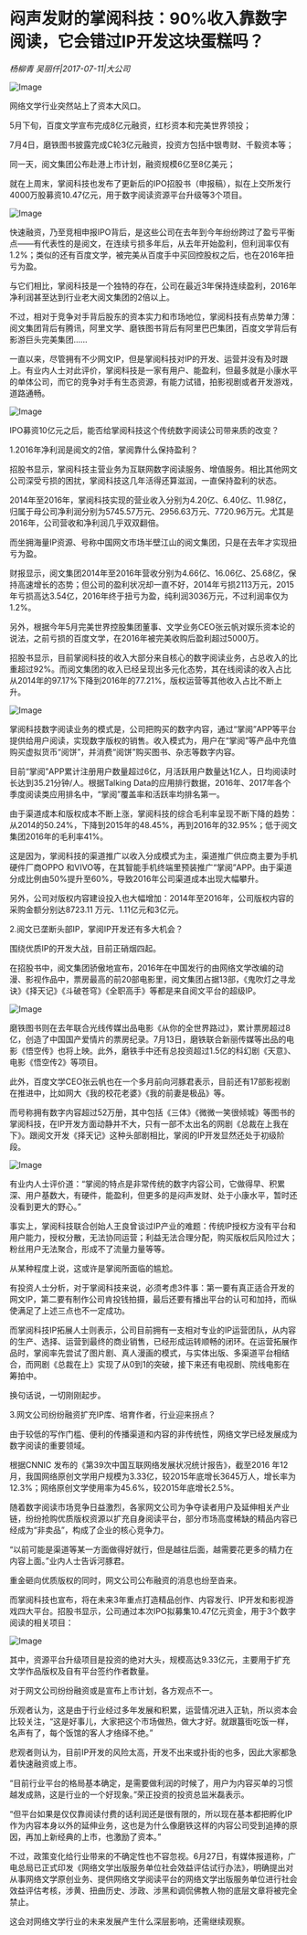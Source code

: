 # 闷声发财的掌阅科技：90%收入靠数字阅读，它会错过IP开发这块蛋糕吗？

*杨柳青 吴丽仟|2017-07-11|大公司*

![Image](http://static.ylzbl.com/uploads/ueditor/php/upload/image/20170712/1499840007941621.jpeg)

网络文学行业突然站上了资本大风口。

5月下旬，百度文学宣布完成8亿元融资，红杉资本和完美世界领投；

7月4日，磨铁图书披露完成C轮3亿元融资，投资方包括中银粤财、千毅资本等；

同一天，阅文集团公布赴港上市计划，融资规模6亿至8亿美元；

就在上周末，掌阅科技也发布了更新后的IPO招股书（申报稿），拟在上交所发行4000万股募资10.47亿元，用于数字阅读资源平台升级等3个项目。

![Image](http://p9.pstatp.com/large/2ec000048d5175d2fd2a)

快速融资，乃至竞相申报IPO背后，是这些公司在去年到今年纷纷跨过了盈亏平衡点——有代表性的是阅文，在连续亏损多年后，从去年开始盈利，但利润率仅有1.2%；类似的还有百度文学，被完美从百度手中买回控股权之后，也在2016年扭亏为盈。

与它们相比，掌阅科技是一个独特的存在，公司在最近3年保持连续盈利，2016年净利润甚至达到行业老大阅文集团的2倍以上。

不过，相对于竞争对手背后股东的资本实力和市场地位，掌阅科技有点势单力薄：阅文集团背后有腾讯，阿里文学、磨铁图书背后有阿里巴巴集团，百度文学背后有影游巨头完美集团……

一直以来，尽管拥有不少网文IP，但是掌阅科技对IP的开发、运营并没有及时跟上。有业内人士对此评价，掌阅科技是一家有用户、能盈利，但最多就是小康水平的单体公司，而它的竞争对手有生态资源，有能力试错，拍影视剧或者开发游戏，道路通畅。

![Image](http://p1.pstatp.com/large/2ec000048d50fd9c1462)

IPO募资10亿元之后，能否给掌阅科技这个传统数字阅读公司带来质的改变？

1.2016年净利润是阅文的2倍，掌阅靠什么保持盈利？

招股书显示，掌阅科技主营业务为互联网数字阅读服务、增值服务。相比其他网文公司深受亏损的困扰，掌阅科技这几年活得还算滋润，一直保持盈利的状态。

2014年至2016年，掌阅科技实现的营业收入分别为4.20亿、6.40亿、11.98亿，归属于母公司净利润分别为5745.57万元、2956.63万元、7720.96万元。尤其是2016年，公司营收和净利润几乎双双翻倍。

而坐拥海量IP资源、号称中国网文市场半壁江山的阅文集团，只是在去年才实现扭亏为盈。

财报显示，阅文集团2014年至2016年营收分别为4.66亿、16.06亿、25.68亿，保持高速增长的态势；但公司的盈利状况却一直不好，2014年亏损2113万元，2015年亏损高达3.54亿，2016年终于扭亏为盈，纯利润3036万元，不过利润率仅为1.2%。

另外，根据今年5月完美世界控股集团董事、文学业务CEO张云帆对娱乐资本论的说法，之前亏损的百度文学，在2016年被完美收购后盈利超过5000万。

招股书显示，目前掌阅科技的收入大部分来自核心的数字阅读业务，占总收入的比重超过92%。而阅文集团的收入已经呈现出多元化态势，其在线阅读的收入占比从2014年的97.17%下降到2016年的77.21%，版权运营等其他收入占比不断上升。

![Image](http://p3.pstatp.com/large/2ebe0001c0b4a3b0c819)

掌阅科技数字阅读业务的模式是，公司把购买的数字内容，通过“掌阅”APP等平台提供给用户阅读，实现数字版权的销售。收入模式为，用户在“掌阅”等产品中充值购买虚拟货币“阅饼”，并消费“阅饼”购买图书、杂志等数字内容。

目前“掌阅”APP累计注册用户数量超过6亿，月活跃用户数量达1亿人，日均阅读时长达到35.21分钟/人。根据Talking Data的应用排行数据，2016年、2017年各个季度阅读类应用排名中，“掌阅”覆盖率和活跃率均排名第一。

由于渠道成本和版权成本不断上涨，掌阅科技的综合毛利率呈现不断下降的趋势：从2014的50.24%，下降到2015年的48.45%，再到2016年的32.95%；低于阅文集团2016年的毛利率41%。

这是因为，掌阅科技的渠道推广以收入分成模式为主，渠道推广供应商主要为手机硬件厂商OPPO 和VIVO等，在其智能手机终端里预装推广“掌阅”APP。由于渠道分成比例由50%提升至60%，导致2016年公司渠道成本出现大幅攀升。

另外，公司对版权内容建设投入也大幅增加：2014年至2016年，公司版权内容的采购金额分别达8723.11 万元、1.11亿元和3亿元。

2.阅文已垄断头部IP，掌阅IP开发还有多大机会？

围绕优质IP的开发大战，目前正硝烟四起。

在招股书中，阅文集团骄傲地宣布，2016年在中国发行的由网络文学改编的动漫、影视作品中，票房最高的前20部电影里，阅文集团占据13部，《鬼吹灯之寻龙诀》《择天记》《斗破苍穹》《全职高手》等都是来自阅文平台的超级IP。

![Image](http://p1.pstatp.com/large/2ebd0001150563fb0a52)

磨铁图书则在去年联合光线传媒出品电影《从你的全世界路过》，累计票房超过8亿，创造了中国国产爱情片的票房纪录。7月13日，磨铁联合新丽传媒等出品的电影《悟空传》也将上映。此外，磨铁手中还有总投资超过1.5亿的科幻剧《天意》、电影《悟空传2》等项目。

此外，百度文学CEO张云帆也在一个多月前向河豚君表示，目前还有17部影视剧在推进中，比如网大《我的校花老婆》《我的前妻是极品》等。

而号称拥有数字内容超过52万册，其中包括《三体》《微微一笑很倾城》等图书的掌阅科技，在IP开发方面动静并不大，只有一部不太出名的网剧《总裁在上我在下》。跟阅文开发《择天记》这种头部剧相比，掌阅的IP开发显然还处于初级阶段。

![Image](http://p3.pstatp.com/large/2ebd000115066b2f6aee)

有业内人士评价道：“掌阅的特点是非常传统的数字内容公司，它做得早、积累深、用户基数大，有硬件，能盈利，但更多的是闷声发财、处于小康水平，暂时还没看到更大的野心。”

事实上，掌阅科技联合创始人王良曾谈过IP产业的难题：传统IP授权方没有平台和用户能力，授权分散，无法协同运营；利益无法合理分配，购买版权后风险过大；粉丝用户无法聚合，形成不了流量力量等等。

从某种程度上说，这或许是掌阅所面临的尴尬。

有投资人士分析，对于掌阅科技来说，必须考虑3件事：第一要有真正适合开发的网文IP，第二要有制作公司肯投钱拍摄，最后还要有播出平台的认可和加持，而纵使满足了上述三点也不一定成功。

而掌阅科技IP拓展人士则表示，公司目前拥有一支相对专业的IP运营团队，从内容的生产、选择、运营到最终的商业销售，已经形成运转顺畅的闭环。在运营拓展作品时，掌阅率先尝试了图片剧、真人漫画的模式，与实体出版、多渠道平台相结合，而网剧《总裁在上》实现了从0到1的突破，接下来还有电视剧、院线电影在筹拍中。

换句话说，一切刚刚起步。

3.网文公司纷纷融资扩充IP库、培育作者，行业迎来拐点？

由于较低的写作门槛、便利的传播渠道和内容的非传统性，网络文学已经发展成为数字阅读的重要领域。

根据CNNIC 发布的《第39次中国互联网络发展状况统计报告》，截至2016 年12 月，我国网络原创文学用户规模为3.33亿，较2015年底增长3645万人，增长率为12.3%；网络原创文学使用率为45.6%，较2015年底增长2.5%。

随着数字阅读市场竞争日益激烈，各家网文公司为争夺读者用户及延伸相关产业链，纷纷抢购优质版权资源以扩充自身阅读平台，部分市场高度稀缺的精品内容已经成为“非卖品”，构成了企业的核心竞争力。

“以前可能是渠道等某一方面做得好就行，但是越往后面，越需要花更多的精力在内容上面。”业内人士告诉河豚君。

重金砸向优质版权的同时，网文公司公布融资的消息也纷至沓来。

而掌阅科技也宣布，将在未来3年重点打造精品创作、内容发行、IP开发和影视游戏四大平台。招股书显示，公司通过本次IPO拟募集10.47亿元资金，用于3个数字阅读的相关项目：

![Image](http://p3.pstatp.com/large/2ebe0001c0b6cd51a1bc)

其中，资源平台升级项目是投资的绝对大头，规模高达9.33亿元，主要用于扩充文学作品版权及自有平台签约作者数量。

对于网文公司纷纷融资或是宣布上市计划，各方观点不一。

乐观者认为，这是由于行业经过多年发展和积累，运营情况进入正轨，所以资本会比较关注，“这是好事儿，大家把这个市场做热，做大才好。就跟簋街吃饭一样，名声有了，每个饭馆的客人才络绎不绝。”

悲观者则认为，目前IP开发的风险太高，开发不出来或扑街的也多，因此大家都急着快速融资或上市。

“目前行业平台的格局基本确定，是需要做利润的时候了，用户为内容买单的习惯越发成熟，这是行业的一个好现象。”荣正投资的投资总监米磊表示。

“但平台如果是仅仅靠阅读付费的话利润还是很有限的，所以现在基本都把孵化IP作为内容本身以外的延伸业务，这也是为什么像磨铁这样的内容公司受到追捧的原因，再加上新经典的上市，也激励了资本。”

不过，政策变化给行业带来的不确定性也不容忽视。6月27日，有媒体报道称，广电总局已正式印发《网络文学出版服务单位社会效益评估试行办法》，明确提出对从事网络文学原创业务、提供网络文学阅读平台的网络文学出版服务单位进行社会效益评估考核，涉黄、扭曲历史、涉政、涉黑和调侃佛教人物的底层文章将被完全禁止。

这会对网络文学行业的未来发展产生什么深层影响，还需继续观察。

